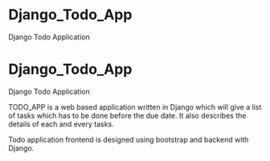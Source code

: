 # Django_Todo_App
Django Todo Application
# Django_Todo_App
Django Todo Application

TODO_APP is a web based application written in Django which will give a list of tasks which has to be done before the due date.
It also describes the details of each and every tasks.

Todo application frontend is designed using bootstrap and backend with Django.
